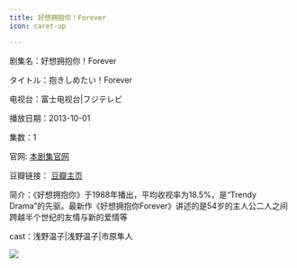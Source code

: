 ```yaml
---
title: 好想拥抱你！Forever
icon: caret-up

---
```


剧集名：好想拥抱你！Forever

タイトル：抱きしめたい！Forever

电视台：富士电视台|フジテレビ

播放日期：2013-10-01

集数：1

官网: [本剧集官网](https://www.fujitv.co.jp/b_hp/dakishimetai/)

豆瓣链接： [豆瓣主页](https://movie.douban.com/subject/22993613/)


简介：《好想拥抱你》于1988年播出，平均收视率为18.5%，是“Trendy Drama”的先驱。最新作《好想拥抱你Forever》讲述的是54岁的主人公二人之间跨越半个世纪的友情与新的爱情等

cast：浅野温子|浅野温子|市原隼人

![](https://listpic.tsgsanjiao.com/sp/2013/2013hxybn.jpg)